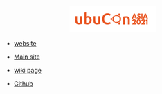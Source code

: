 <p align="center">
<img src="https://github.com/varghesejose2020/Ubucon-Asia/blob/main/img/ubuCon_logo_or.png" width="200px"
</p>
  
  - [website](https://2021.ubucon.asia/)
  
  - [Main site](https://www.ubucon.asia/)
  - [wiki page](https://wiki.ubuntu.com/UbuconAsia/)
  - [Github](https://github.com/ubucon-asia)
